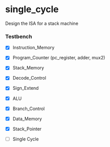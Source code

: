 # single_cycle

Design the ISA for a stack machine

### Testbench

- [x] Instruction_Memory
- [x] Program_Counter (pc_register, adder, mux2)
- [x] Stack_Memory
- [x] Decode_Control
- [x] Sign_Extend
- [x] ALU
- [x] Branch_Control
- [x] Data_Memory
- [x] Stack_Pointer

- [ ] Single Cycle
